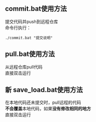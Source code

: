 ## commit.bat使用方法
提交代码并push到远程仓库 \
命令行执行：
```
./commit.bat "提交说明"
```

## pull.bat使用方法
从远程仓库pull代码 \
直接双击运行

## **新** save_load.bat使用方法
在本地代码还未提交时，pull远程的代码 \
**不会覆盖**本地代码，如果**没有修改相同的地方** \
直接双击运行
